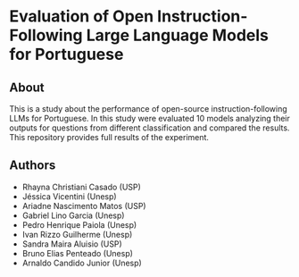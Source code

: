 # Evaluation of Open Instruction-Following Large Language Models for Portuguese </p>

## About

This is a study about the performance of open-source instruction-following LLMs for Portuguese. In this study were evaluated 10 models analyzing their outputs for questions from different classification and compared the results. This repository provides full results of the experiment.

## Authors

- Rhayna Christiani Casado (USP)
- Jéssica Vicentini (Unesp)
- Ariadne Nascimento Matos (USP)
- Gabriel Lino Garcia (Unesp)
- Pedro Henrique Paiola (Unesp)
- Ivan Rizzo Guilherme (Unesp)
- Sandra Maira Aluisio (USP)
- Bruno Elias Penteado (Unesp)
- Arnaldo Candido Junior (Unesp)
